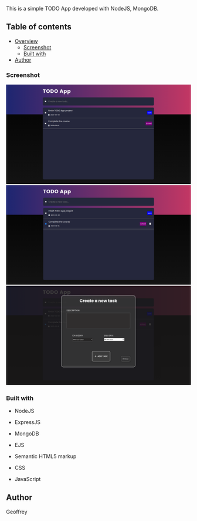 This is a simple TODO App developed with NodeJS, MongoDB.

## Table of contents

- [Overview](#overview)
  - [Screenshot](#screenshot)
  - [Built with](#built-with)
- [Author](#author)

### Screenshot

![](assets/images/1.png)
![](assets/images/2.png)
![](assets/images/3.png)

### Built with

- NodeJS
- ExpressJS
- MongoDB
- EJS

- Semantic HTML5 markup
- CSS
- JavaScript

## Author

Geoffrey
